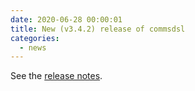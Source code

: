```yaml
---
date: 2020-06-28 00:00:01 
title: New (v3.4.2) release of commsdsl
categories:
  - news
---
```

See the [release notes](https://github.com/arobenko/commsdsl/releases/tag/v3.4.2).


